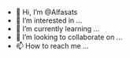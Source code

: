 - 👋 Hi, I’m @Alfasats
- 👀 I’m interested in ...
- 🌱 I’m currently learning ...
- 💞️ I’m looking to collaborate on ...
- 📫 How to reach me ...

<!---
Alfasats/Alfasats is a ✨ special ✨ repository because its `README.md` (this file) appears on your GitHub profile.
You can click the Preview link to take a look at your changes.
--->
